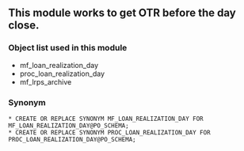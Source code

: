 ## This module works to get OTR before the day close.

### Object list used  in this module
  * mf_loan_realization_day
  * proc_loan_realization_day
  * mf_lrps_archive

### Synonym

    * CREATE OR REPLACE SYNONYM MF_LOAN_REALIZATION_DAY FOR MF_LOAN_REALIZATION_DAY@PO_SCHEMA;
    * CREATE OR REPLACE SYNONYM PROC_LOAN_REALIZATION_DAY FOR PROC_LOAN_REALIZATION_DAY@PO_SCHEMA;

